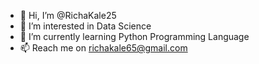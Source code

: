 - 👋 Hi, I’m @RichaKale25
- 👀 I’m interested in Data Science
- 🌱 I’m currently learning Python Programming Language
- 📫 Reach me on richakale65@gmail.com

<!---
RichaKale25/RichaKale25 is a ✨ special ✨ repository because its `README.md` (this file) appears on your GitHub profile.
You can click the Preview link to take a look at your changes.
--->
